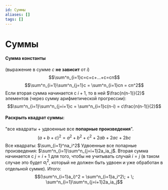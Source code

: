 ```yaml
---
id: Суммы
aliases: []
tags: []
---
```

# Суммы
#### Сумма константы
(выражение в сумме $c$ **не зависит** от $i$)
$$\sum^n_{i=1}c=c+c+...+c=cn$$
$$\sum^n_{i=1}\sum^n_{j=1}c =
\sum^n_{i=1}cn =
cn^2$$
Если вторая сумма начинается с $i+1$, то в ней $\frac{n(n-1)}{2}$ элементов (через сумму арифметической прогрессии):
$$\sum^n_{i=1}\sum^n_{j=i+1}c =
\sum^n_{i=1}c(n-i) =
c\frac{n(n-1)}{2}$$
#### Раскрыть квадрат суммы:
"все квадраты + удвоенные все **попарные произведения**".
$$(a+b+c)^2=a^2+b^2+c^2+2ab+2ac+2bc
$$
Все квадраты: $\sum_{i=1}^na_i^2$
Удвоенные все попарные произведения: $\sum^n_{i=1}\sum^n_{j=i+1}2a_ia_j$. Вторая сумма начинается с $j=i+1$ для того, чтобы не учитывать случай $i=j$ (в таком случае это будет $a_i^2$, который не должен быть удвоен и уже обработан в отдельной сумме).
Итого:
$$(\sum^n_{i=1}a_i)^2 =
\sum^n_{i=1}a_i^2\; + \;
\sum^n_{i=1}\sum^n_{j=i+1}2a_ia_j$$
